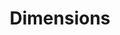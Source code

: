 ---
bigquery: https://console.cloud.google.com/bigquery?p=covid-19-dimensions-ai&page=table&d=data&t=publications
contributors: Digital Science, https://www.digital-science.com/
cost: Free for personal, non-commercial use.
description: Dimensions contains more than 100 million publications, ranging from
  articles published in scholarly journals, books and book chapters, to preprints
  and conference proceedings. All publications are contextualized with linked data
  sets, funding, publications, patents, clinical trials, and policy documents. You
  can also view associated categories, funders, institutions, and researcher profiles.
documentation: https://docs.dimensions.ai/bigquery/index.html
last_edit: 04/13/2022, 10:59:58
location: https://www.dimensions.ai/products/free/
maintained_by: Digital Science, https://www.digital-science.com/
schema_fields:
- end_year
- repository_id
- funder_countries
- funder_org
- labels
- ipcr
- original_assignee
- cited_by_ids
- established
- associated_grant_ids
- category_uoa
- start_date
- isbn
- active_years
- publication_year
- funder_orgs
- research_org_country_names
- research_org_state_codes
- date
- citations_count
- created_date
- categories
- assignee_countries
- concepts
- jurisdiction
- wikipedia_url
- journal
- original_title
- license
- year
- supporting_grant_ids
- pages
- pmid
- filing_status
- eisbn
- description
- subtitles
- patent_ids
- date_normal
- family_members_ids
- gender
- research_org_countries
- publisher
- foa_number
- associated_publication_pmid
- conditions
- start_year
- research_org_cities
- abstract
- email_address
- status
- clinical_trial_ids
- types
- language
- embargo_date
- reference_ids
- research_orgs
- aliases
- filing_year
- cpc
- category_for
- resulting_publication_ids
- research_org_state_names
- filing_date
- associated_publication_arxiv_id
- resulting_publication_doi
- links
- id
- repository_url
- open_access_categories_v2
- legal_events
- current_assignee_countries
- pmcid
- original_assignee_countries
- current_assignee
- associated_publication_id
- funder_org_cities
- application_number
- publication_date
- funding_usd
- altmetrics
- external_ids
- funding_cny
- category_icrp_ct
- proceedings_title
- category_hra
- research_org_city_names
- category_icrp_cso
- associated_publication_doi
- original_abstract
- citation_string
- family_id
- volume
- category_hrcs_rac
- doi
- type
- investigators
- conference
- interventions
- date_modified
- funding_aud
- book_series_title
- source_id
- category_rcdc
- editors
- repository_name
- registry
- funding_nzd
- category_sdg
- mesh_terms
- researcher_ids
- date_inserted
- authors
- relationships
- granted_year
- arxiv_id
- date_online
- brief_title
- funding_amount
- funder_org_countries
- date_print
- funding_chf
- journal_lists
- expiration_date
- assignee_orgs
- issue
- current_assignee_orgs
- acronym
- organisation_details
- funder_org_acronyms
- funding_cad
- granted_date
- acknowledgements
- priority_date
- end_date
- name
- family_count
- funding_currency
- publication_ids
- kind
- linkout
- inventor_names
- funding_jpy
- title
- parent_id
- expiration_year
- original_assignee_orgs
- book_title
- mesh_headings
- legal_status
- priority_year
- address
- date_imported_gbq
- funding_details
- acronyms
- funding_gbp
- grant_number
- category_hrcs_hc
- category_bra
- metrics
- open_access_categories
- funding_eur
- funder_org_state_codes
- phase
- citations
shortname: dimensions
tags:
- scholarly literature
- patents
- funding
- clinical trials
- academic profiles
terms_of_use: 'Use of both the Dimensions COVID-19 dataset and full Dimensions dataset
  are subject to the Dimensions Terms of use: https://www.dimensions.ai/policies-terms-legal '
title: Dimensions
uuid: dcff88bd-fe6b-4fdb-8159-809bf9d7bc1c
---